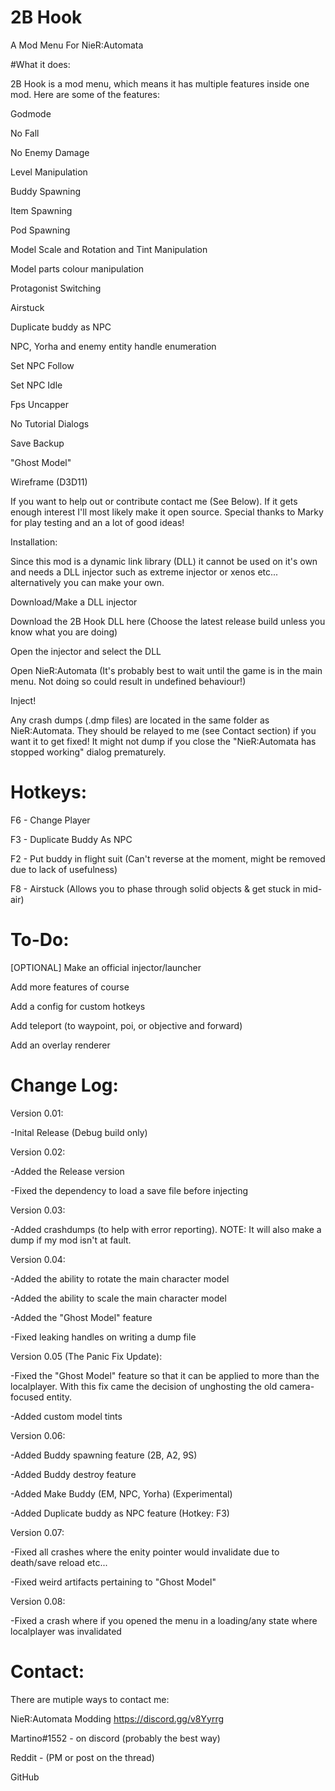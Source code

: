 # 2B Hook
A Mod Menu For NieR:Automata

#What it does:

2B Hook is a mod menu, which means it has multiple features inside one mod. Here are some of the features:

Godmode

No Fall

No Enemy Damage

Level Manipulation

Buddy Spawning

Item Spawning

Pod Spawning

Model Scale and Rotation and Tint Manipulation

Model parts colour manipulation

Protagonist Switching

Airstuck

Duplicate buddy as NPC

NPC, Yorha and enemy entity handle enumeration

Set NPC Follow

Set NPC Idle

Fps Uncapper

No Tutorial Dialogs

Save Backup

"Ghost Model"

Wireframe (D3D11)

If you want to help out or contribute contact me (See Below). If it gets enough interest I'll most likely make it open source.
Special thanks to Marky for play testing and an a lot of good ideas!

Installation:

Since this mod is a dynamic link library (DLL) it cannot be used on it's own and needs a DLL injector such as extreme injector or xenos etc... 
alternatively you can make your own.

Download/Make a DLL injector

Download the 2B Hook DLL here (Choose the latest release build unless you know what you are doing)

Open the injector and select the DLL

Open NieR:Automata (It's probably best to wait until the game is in the main menu. Not doing so could result in undefined behaviour!)

Inject!

Any crash dumps (.dmp files) are located in the same folder as NieR:Automata. They should be relayed to me (see Contact section) if you want it to get fixed!
It might not dump if you close the "NieR:Automata has stopped working" dialog prematurely.

# Hotkeys:

F6 - Change Player

F3 - Duplicate Buddy As NPC

F2 - Put buddy in flight suit (Can't reverse at the moment, might be removed due to lack of usefulness)

F8 - Airstuck (Allows you to phase through solid objects & get stuck in mid-air)

# To-Do:

 [OPTIONAL] Make an official injector/launcher
 
Add more features of course

Add a config for custom hotkeys

Add teleport (to waypoint, poi, or objective and forward)

Add an overlay renderer

# Change Log:

Version 0.01:

-Inital Release (Debug build only)

Version 0.02:

-Added the Release version

-Fixed the dependency to load a save file before injecting

Version 0.03:

-Added crashdumps (to help with error reporting). NOTE: It will also make a dump if my mod isn't at fault.

Version 0.04:

-Added the ability to rotate the main character model

-Added the ability to scale the main character model

-Added the "Ghost Model" feature

-Fixed leaking handles on writing a dump file

Version 0.05 (The Panic Fix Update):

-Fixed the "Ghost Model" feature so that it can be applied to more than the localplayer. With this fix came the decision
of unghosting the old camera-focused entity.

-Added custom model tints

Version 0.06:

-Added Buddy spawning feature (2B, A2, 9S)

-Added Buddy destroy feature

-Added Make Buddy (EM, NPC, Yorha) (Experimental)

-Added Duplicate buddy as NPC feature (Hotkey: F3)

Version 0.07:

-Fixed all crashes where the enity pointer would invalidate due to death/save reload etc...

-Fixed weird artifacts pertaining to "Ghost Model"

Version 0.08:

-Fixed a crash where if you opened the menu in a loading/any state where localplayer was invalidated

# Contact:

There are mutiple ways to contact me:

NieR:Automata Modding
https://discord.gg/v8Yyrrg

Martino#1552 - on discord (probably the best way)

Reddit  - (PM or post on the thread)

GitHub

